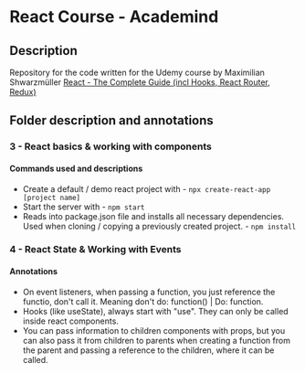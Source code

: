 # React Course - Academind
## Description
Repository for the code written for the Udemy course by Maximilian Shwarzmüller [
React - The Complete Guide (incl Hooks, React Router, Redux)
](https://www.udemy.com/course/react-the-complete-guide-incl-redux/)
## Folder description and annotations
### 3 - React basics & working with components
#### Commands used and descriptions
* Create a default / demo react project with - `npx create-react-app [project name]`
* Start the server with - `npm start`
* Reads into package.json file and installs all necessary dependencies. Used when cloning / copying a previously created project. - `npm install`
### 4 - React State & Working with Events
#### Annotations
* On event listeners, when passing a function, you just reference the functio, don't call it. Meaning don't do: function() | Do: function.
* Hooks (like useState), always start with "use". They can only be called inside react components.
* You can pass information to children components with props, but you can also pass it from children to parents when creating a function from the parent and passing a reference to the children, where it can be called. 